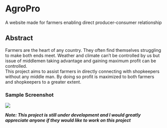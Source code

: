 # AgroPro

A website made for farmers enabling direct producer-consumer relationship


## Abstract

Farmers are the heart of any country. They often find themselves struggling to make both ends meet. Weather and climate can’t be controlled by us but issue of middlemen taking advantage and gaining maximum profit can be controlled.  
This project aims to assist farmers in directly connecting with shopkeepers without any middle man. By doing so profit is maximized to both farmers and shopkeepers to a greater extent.



### Sample Screenshot


<img src="https://user-images.githubusercontent.com/67074796/123335881-b8ddff80-d562-11eb-8f8d-d993d4c0fd34.png" >

***Note: This project is still under development and I would greatly appreciate anyone if they would like to work on this project***

